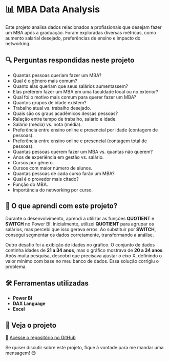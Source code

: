 # 📊 MBA Data Analysis

Este projeto analisa dados relacionados a profissionais que desejam fazer um MBA após a graduação. Foram exploradas diversas métricas, como aumento salarial desejado, preferências de ensino e impacto do networking.  

## 🔍 Perguntas respondidas neste projeto  

- Quantas pessoas queriam fazer um MBA?  
- Qual é o gênero mais comum?  
- Quanto elas queriam que seus salários aumentassem?  
- Elas preferem fazer um MBA em uma faculdade local ou no exterior?  
- Qual foi o motivo mais comum para querer fazer um MBA?  
- Quantos grupos de idade existem?  
- Trabalho atual vs. trabalho desejado.  
- Quais são os graus acadêmicos dessas pessoas?  
- Relação entre tempo de trabalho, salário e idade.  
- Salário (média) vs. nota (média).  
- Preferência entre ensino online e presencial por idade (contagem de pessoas).  
- Preferência entre ensino online e presencial (contagem total de pessoas).  
- Quantas pessoas querem fazer um MBA vs. quantas não querem?  
- Anos de experiência em gestão vs. salário.  
- Cursos por gênero.  
- Cursos com maior número de alunos.  
- Quantas pessoas de cada curso farão um MBA?  
- Qual é o provedor mais citado?  
- Função do MBA.  
- Importância do networking por curso.  

## 🧠 O que aprendi com este projeto?  

Durante o desenvolvimento, aprendi a utilizar as funções **QUOTIENT** e **SWITCH** no Power BI. Inicialmente, utilizei **QUOTIENT** para agrupar os salários, mas percebi que isso gerava erros. Ao substituir por **SWITCH**, consegui segmentar os dados corretamente, transformando a análise.  

Outro desafio foi a exibição de idades no gráfico. O conjunto de dados continha idades de **21 a 34 anos**, mas o gráfico mostrava de **20 a 34 anos**. Após muita pesquisa, descobri que precisava ajustar o eixo X, definindo o valor mínimo com base no meu banco de dados. Essa solução corrigiu o problema.  

## 🛠️ Ferramentas utilizadas  

- **Power BI**  
- **DAX Language**  
- **Excel**  

## 🚀 Veja o projeto  

🔗 [Acesse o repositório no GitHub](https://github.com/batista29/DATA-MBA-after-Bachelor)  

Se quiser discutir sobre este projeto, fique à vontade para me mandar uma mensagem! 😊  
